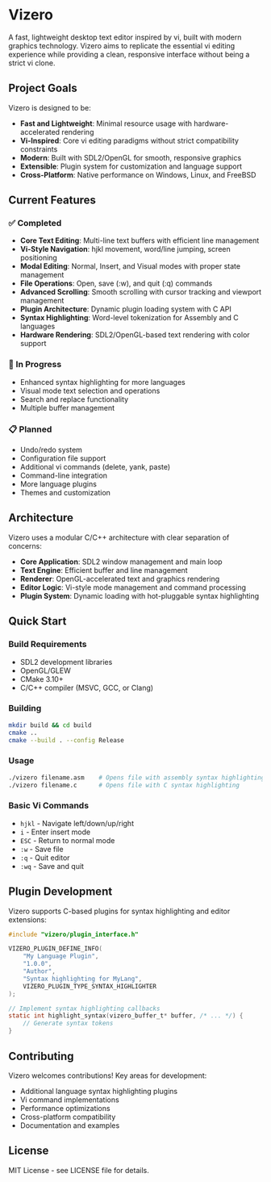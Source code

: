 # Vizero

A fast, lightweight desktop text editor inspired by vi, built with modern graphics technology. Vizero aims to replicate the essential vi editing experience while providing a clean, responsive interface without being a strict vi clone.

## Project Goals

Vizero is designed to be:
- **Fast and Lightweight**: Minimal resource usage with hardware-accelerated rendering
- **Vi-Inspired**: Core vi editing paradigms without strict compatibility constraints  
- **Modern**: Built with SDL2/OpenGL for smooth, responsive graphics
- **Extensible**: Plugin system for customization and language support
- **Cross-Platform**: Native performance on Windows, Linux, and FreeBSD

## Current Features

### ✅ Completed
- **Core Text Editing**: Multi-line text buffers with efficient line management
- **Vi-Style Navigation**: hjkl movement, word/line jumping, screen positioning
- **Modal Editing**: Normal, Insert, and Visual modes with proper state management
- **File Operations**: Open, save (:w), and quit (:q) commands
- **Advanced Scrolling**: Smooth scrolling with cursor tracking and viewport management
- **Plugin Architecture**: Dynamic plugin loading system with C API
- **Syntax Highlighting**: Word-level tokenization for Assembly and C languages
- **Hardware Rendering**: SDL2/OpenGL-based text rendering with color support

### 🔄 In Progress
- Enhanced syntax highlighting for more languages
- Visual mode text selection and operations
- Search and replace functionality
- Multiple buffer management

### 📋 Planned
- Undo/redo system
- Configuration file support
- Additional vi commands (delete, yank, paste)
- Command-line integration
- More language plugins
- Themes and customization

## Architecture

Vizero uses a modular C/C++ architecture with clear separation of concerns:

- **Core Application**: SDL2 window management and main loop
- **Text Engine**: Efficient buffer and line management
- **Renderer**: OpenGL-accelerated text and graphics rendering  
- **Editor Logic**: Vi-style mode management and command processing
- **Plugin System**: Dynamic loading with hot-pluggable syntax highlighting

## Quick Start

### Build Requirements
- SDL2 development libraries
- OpenGL/GLEW
- CMake 3.10+
- C/C++ compiler (MSVC, GCC, or Clang)

### Building
```bash
mkdir build && cd build
cmake ..
cmake --build . --config Release
```

### Usage
```bash
./vizero filename.asm    # Opens file with assembly syntax highlighting
./vizero filename.c      # Opens file with C syntax highlighting
```

### Basic Vi Commands
- `hjkl` - Navigate left/down/up/right
- `i` - Enter insert mode
- `ESC` - Return to normal mode  
- `:w` - Save file
- `:q` - Quit editor
- `:wq` - Save and quit

## Plugin Development

Vizero supports C-based plugins for syntax highlighting and editor extensions:

```c
#include "vizero/plugin_interface.h"

VIZERO_PLUGIN_DEFINE_INFO(
    "My Language Plugin",
    "1.0.0", 
    "Author",
    "Syntax highlighting for MyLang",
    VIZERO_PLUGIN_TYPE_SYNTAX_HIGHLIGHTER
);

// Implement syntax highlighting callbacks
static int highlight_syntax(vizero_buffer_t* buffer, /* ... */) {
    // Generate syntax tokens
}
```

## Contributing

Vizero welcomes contributions! Key areas for development:
- Additional language syntax highlighting plugins
- Vi command implementations  
- Performance optimizations
- Cross-platform compatibility
- Documentation and examples

## License

MIT License - see LICENSE file for details.
